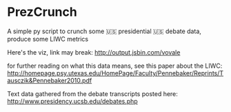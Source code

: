 # PrezCrunch
A simple py script to crunch some :us: presidential :us: debate data, produce some LIWC metrics

Here's the viz, link may break: http://output.jsbin.com/vovale

for further reading on what this data means, see this paper about the LIWC: 
http://homepage.psy.utexas.edu/HomePage/Faculty/Pennebaker/Reprints/Tausczik&Pennebaker2010.pdf

Text data gathered from the debate transcripts posted here:
http://www.presidency.ucsb.edu/debates.php
